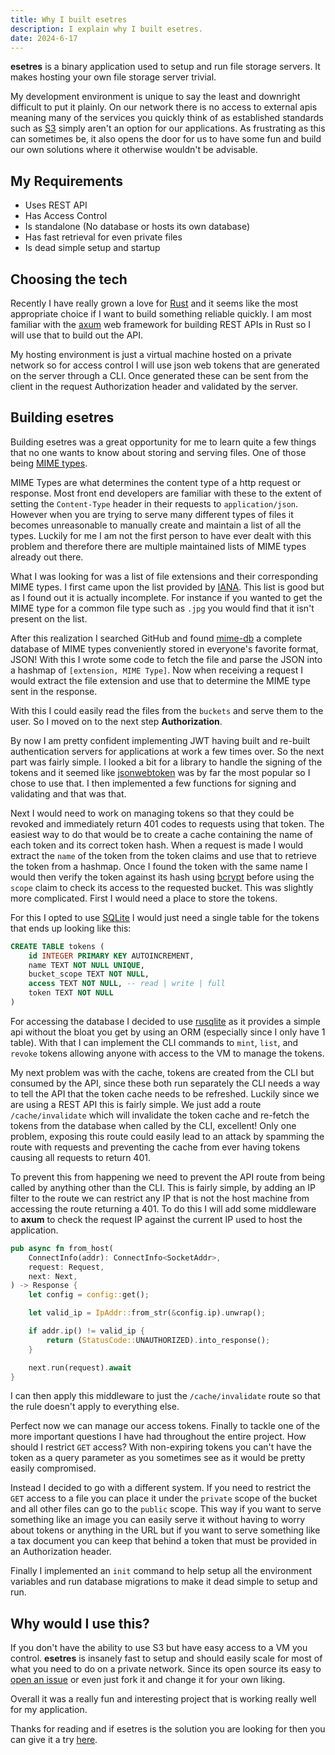 ```yaml
---
title: Why I built esetres
description: I explain why I built esetres.
date: 2024-6-17
---
```


**esetres** is a binary application used to setup and run file storage servers. It makes hosting your own file storage server trivial.

My development environment is unique to say the least and downright difficult to put it plainly. On our network there is no access to external apis meaning many of the services you quickly think of as established standards such as [S3](https://aws.amazon.com/s3/) simply aren't an option for our applications. As frustrating as this can sometimes be, it also opens the door for us to have some fun and build our own solutions where it otherwise wouldn't be advisable.

## My Requirements

- Uses REST API
- Has Access Control
- Is standalone (No database or hosts its own database)
- Has fast retrieval for even private files
- Is dead simple setup and startup

## Choosing the tech

Recently I have really grown a love for [Rust](https://www.rust-lang.org/) and it seems like the most appropriate choice if I want to build something reliable quickly. I am most familiar with the [axum](https://github.com/tokio-rs/axum) web framework for building REST APIs in Rust so I will use that to build out the API.

My hosting environment is just a virtual machine hosted on a private network so for access control I will use json web tokens that are generated on the server through a CLI. Once generated these can be sent from the client in the request Authorization header and validated by the server.

## Building esetres

Building esetres was a great opportunity for me to learn quite a few things that no one wants to know about storing and serving files. One of those being [MIME types](https://developer.mozilla.org/en-US/docs/Web/HTTP/Basics_of_HTTP/MIME_types).

MIME Types are what determines the content type of a http request or response. Most front end developers are familiar with these to the extent of setting the `Content-Type` header in their requests to `application/json`. However when you are trying to serve many different types of files it becomes unreasonable to manually create and maintain a list of all the types. Luckily for me I am not the first person to have ever dealt with this problem and therefore there are multiple maintained lists of MIME types already out there.

What I was looking for was a list of file extensions and their corresponding MIME types. I first came upon the list provided by [IANA](https://www.iana.org/assignments/media-types/media-types.xhtml). This list is good but as I found out it is actually incomplete. For instance if you wanted to get the MIME type for a common file type such as `.jpg` you would find that it isn't present on the list.

After this realization I searched GitHub and found [mime-db](https://github.com/jshttp/mime-db) a complete database of MIME types conveniently stored in everyone's favorite format, JSON! With this I wrote some code to fetch the file and parse the JSON into a hashmap of `[extension, MIME Type]`. Now when receiving a request I would extract the file extension and use that to determine the MIME type sent in the response.

With this I could easily read the files from the `buckets` and serve them to the user. So I moved on to the next step **Authorization**.

By now I am pretty confident implementing JWT having built and re-built authentication servers for applications at work a few times over. So the next part was fairly simple. I looked a bit for a library to handle the signing of the tokens and it seemed like [jsonwebtoken](https://github.com/Keats/jsonwebtoken) was by far the most popular so I chose to use that. I then implemented a few functions for signing and validating and that was that.

Next I would need to work on managing tokens so that they could be revoked and immediately return 401 codes to requests using that token. The easiest way to do that would be to create a cache containing the name of each token and its correct token hash. When a request is made I would extract the `name` of the token from the token claims and use that to retrieve the token from a hashmap. Once I found the token with the same name I would then verify the token against its hash using [bcrypt](https://github.com/Keats/rust-bcrypt) before using the `scope` claim to check its access to the requested bucket. This was slightly more complicated. First I would need a place to store the tokens.

For this I opted to use [SQLite](https://www.sqlite.org/index.html) I would just need a single table for the tokens that ends up looking like this:

```sql
CREATE TABLE tokens (
    id INTEGER PRIMARY KEY AUTOINCREMENT,
    name TEXT NOT NULL UNIQUE,
    bucket_scope TEXT NOT NULL,
    access TEXT NOT NULL, -- read | write | full
    token TEXT NOT NULL
)
```

For accessing the database I decided to use [rusqlite](https://github.com/rusqlite/rusqlite) as it provides a simple api without the bloat you get by using an ORM (especially since I only have 1 table). With that I can implement the CLI commands to `mint`, `list`, and `revoke` tokens allowing anyone with access to the VM to manage the tokens.

My next problem was with the cache, tokens are created from the CLI but consumed by the API, since these both run separately the CLI needs a way to tell the API that the token cache needs to be refreshed. Luckily since we are using a REST API this is fairly simple. We just add a route `/cache/invalidate` which will invalidate the token cache and re-fetch the tokens from the database when called by the CLI, excellent! Only one problem, exposing this route could easily lead to an attack by spamming the route with requests and preventing the cache from ever having tokens causing all requests to return 401.

To prevent this from happening we need to prevent the API route from being called by anything other than the CLI. This is fairly simple, by adding an IP filter to the route we can restrict any IP that is not the host machine from accessing the route returning a 401. To do this I will add some middleware to **axum** to check the request IP against the current IP used to host the application.

```rs
pub async fn from_host(
    ConnectInfo(addr): ConnectInfo<SocketAddr>,
    request: Request,
    next: Next,
) -> Response {
    let config = config::get();

    let valid_ip = IpAddr::from_str(&config.ip).unwrap();

    if addr.ip() != valid_ip {
        return (StatusCode::UNAUTHORIZED).into_response();
    }

    next.run(request).await
}
```

I can then apply this middleware to just the `/cache/invalidate` route so that the rule doesn't apply to everything else.

Perfect now we can manage our access tokens. Finally to tackle one of the more important questions I have had throughout the entire project. How should I restrict `GET` access? With non-expiring tokens you can't have the token as a query parameter as you sometimes see as it would be pretty easily compromised.

Instead I decided to go with a different system. If you need to restrict the `GET` access to a file you can place it under the `private` scope of the bucket and all other files can go to the `public` scope. This way if you want to serve something like an image you can easily serve it without having to worry about tokens or anything in the URL but if you want to serve something like a tax document you can keep that behind a token that must be provided in an Authorization header.

Finally I implemented an `init` command to help setup all the environment variables and run database migrations to make it dead simple to setup and run.

## Why would I use this?

If you don't have the ability to use S3 but have easy access to a VM you control. **esetres** is insanely fast to setup and should easily scale for most of what you need to do on a private network. Since its open source its easy to [open an issue](https://github.com/ieedan/esetres/issues) or even just fork it and change it for your own liking.

Overall it was a really fun and interesting project that is working really well for my application.

Thanks for reading and if esetres is the solution you are looking for then you can give it a try [here](https://github.com/ieedan/esetres).
